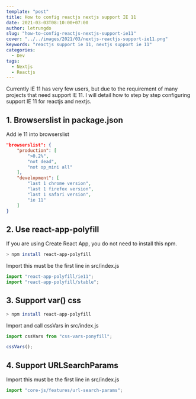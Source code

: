 ```yaml
---
template: "post"
title: How to config reactjs nextjs support IE 11
date: 2021-03-03T08:10:00+07:00
author: letrungdo
slug: "how-to-config-reactjs-nextjs-support-ie11"
cover: "../../images/2021/03/nextjs-reactjs-support-ie11.png"
keywords: "reactjs support ie 11, nextjs support ie 11"
categories:
  - Dev
tags:
  - Nextjs
  - Reactjs
---
```

Currently IE 11 has very few users, but due to the requirement of many projects that need support IE 11.
I will detail how to step by step configuring support IE 11 for reactjs and nextjs.

## 1. Browserslist in package.json
Add ie 11 into browserslist
```json
"browserslist": {
    "production": [
        ">0.2%",
        "not dead",
        "not op_mini all"
    ],
    "development": [
        "last 1 chrome version",
        "last 1 firefox version",
        "last 1 safari version",
        "ie 11"
    ]
}
```

## 2. Use react-app-polyfill
If you are using Create React App, you do not need to install this npm.
```bash
> npm install react-app-polyfill
```
Import this must be the first line in src/index.js
```js
import "react-app-polyfill/ie11";
import "react-app-polyfill/stable";
```

## 3. Support var() css
```bash
> npm install react-app-polyfill
```
Import and call cssVars in src/index.js
```js
import cssVars from "css-vars-ponyfill";

cssVars();
```

## 4. Support URLSearchParams
Import this must be the first line in src/index.js
```js
import "core-js/features/url-search-params";
```
